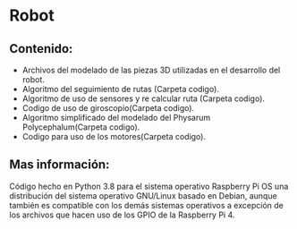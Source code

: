 # Robot
## Contenido:
* Archivos del modelado de las piezas 3D utilizadas en el desarrollo del robot.
* Algoritmo del seguimiento de rutas (Carpeta codigo).
* Algoritmo de uso de sensores y re calcular ruta (Carpeta codigo).
* Codigo de uso de giroscopio(Carpeta codigo).
* Algoritmo simplificado del modelado del Physarum Polycephalum(Carpeta codigo).
* Codigo para uso de los motores(Carpeta codigo).
## Mas información:
Código hecho en Python 3.8 para el sistema operativo Raspberry Pi OS una distribución del sistema operativo GNU/Linux basado en Debian, aunque también es compatible con los demás sistemas operativos a excepción de los archivos que hacen uso de los GPIO de la Raspberry Pi 4.